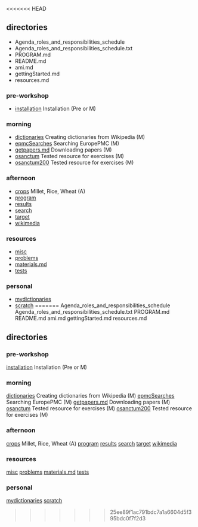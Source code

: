 
<<<<<<< HEAD
## directories

* Agenda_roles_and_responsibilities_schedule
* Agenda_roles_and_responsibilities_schedule.txt
* PROGRAM.md
* README.md
* ami.md
* gettingStarted.md
* resources.md

### pre-workshop
* [installation](installation/overview.md) Installation (Pre or M)

### morning
* [dictionaries](dictionaries/overview.md) Creating dictionaries from Wikipedia (M)
* [epmcSearches](epmcSearches/overview.md) Searching EuropePMC (M)
* [getpapers.md](getpapers.md/overview.md) Downloading papers (M)
* [osanctum](osanctum/overview.md) Tested resource for exercises (M)
* [osanctum200](osanctum200/overview.md) Tested resource for exercises (M)

### afternoon
* [crops](crops/overview.md) Millet, Rice, Wheat (A)
* [program](program/overview.md)
* [results](results/overview.md)
* [search](search/overview.md)
* [target](target/overview.md)
* [wikimedia](wikimedia/overview.md)

### resources
* [misc](misc/overview.md)
* [problems](problems/overview.md)
* [materials.md](materials.md/overview.md)
* [tests](tests/overview.md)

### personal
* [mydictionaries](mydictionaries/overview.md)
* [scratch](scratch/overview.md)
=======
Agenda_roles_and_responsibilities_schedule
Agenda_roles_and_responsibilities_schedule.txt
PROGRAM.md
README.md
ami.md
gettingStarted.md
resources.md

## directories

### pre-workshop
[installation](installation/overview.md) Installation (Pre or M)

### morning
[dictionaries](dictionaries/overview.md) Creating dictionaries from Wikipedia (M)
[epmcSearches](epmcSearches/overview.md) Searching EuropePMC (M)
[getpapers.md](getpapers.md/overview.md) Downloading papers (M)
[osanctum](osanctum/overview.md) Tested resource for exercises (M)
[osanctum200](osanctum200/overview.md) Tested resource for exercises (M)

### afternoon
[crops](crops/overview.md) Millet, Rice, Wheat (A)
[program](program/overview.md)
[results](results/overview.md)
[search](search/)
[target](target/overview.md)
[wikimedia](wikimedia/overview.md)

### resources
[misc](misc/overview.md)
[problems](problems/overview.md)
[materials.md](materials.md/overview.md)
[tests](tests/overview.md)

### personal
[mydictionaries](mydictionaries/overview.md)
[scratch](scratch/overview.md)
>>>>>>> 25ee89f1ac791bdc7a1a6604d5f395bdc0f7f2d3
